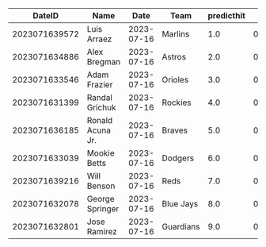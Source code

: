 DateID         |  Name              |  Date        |  Team       |  predicthit  |  predicthitproba     |  hitbool  |  Last7DaysAVG  |  Last15DaysAVG  |  Last30DaysAVG
---------------|--------------------|--------------|-------------|--------------|----------------------|-----------|----------------|-----------------|---------------
2023071639572  |  Luis Arraez       |  2023-07-16  |  Marlins    |  1.0         |  0.6393456385355775  |  False    |  0.333         |  0.357          |  0.406
2023071634886  |  Alex Bregman      |  2023-07-16  |  Astros     |  2.0         |  0.6319628566001297  |  False    |  0.133         |  0.159          |  0.232
2023071633546  |  Adam Frazier      |  2023-07-16  |  Orioles    |  3.0         |  0.6226695015395546  |  False    |  0.667         |  0.357          |  0.273
2023071631399  |  Randal Grichuk    |  2023-07-16  |  Rockies    |  4.0         |  0.6177082144348646  |  False    |  1.0           |  0.348          |  0.288
2023071636185  |  Ronald Acuna Jr.  |  2023-07-16  |  Braves     |  5.0         |  0.6112837096304987  |  False    |  0.25          |  0.317          |  0.337
2023071633039  |  Mookie Betts      |  2023-07-16  |  Dodgers    |  6.0         |  0.608612080565767   |  False    |  0.667         |  0.421          |  0.354
2023071639216  |  Will Benson       |  2023-07-16  |  Reds       |  7.0         |  0.6078324893434043  |  False    |  0.2           |  0.321          |  0.364
2023071632078  |  George Springer   |  2023-07-16  |  Blue Jays  |  8.0         |  0.6075754599772727  |  False    |  0.429         |  0.333          |  0.322
2023071632801  |  Jose Ramirez      |  2023-07-16  |  Guardians  |  9.0         |  0.6047265174108724  |  False    |  0.231         |  0.233          |  0.283
